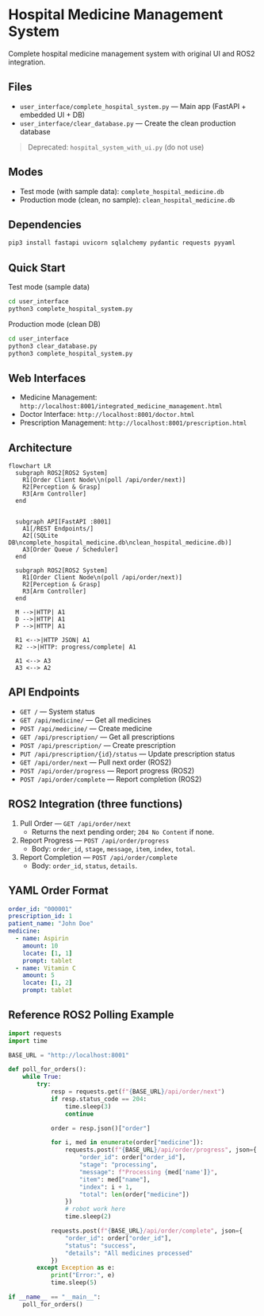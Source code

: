 # Hospital Medicine Management System

Complete hospital medicine management system with original UI and ROS2 integration.

## Files

- `user_interface/complete_hospital_system.py` — Main app (FastAPI + embedded UI + DB)
- `user_interface/clear_database.py` — Create the clean production database

> Deprecated: `hospital_system_with_ui.py` (do not use)

## Modes

- Test mode (with sample data): `complete_hospital_medicine.db`  
- Production mode (clean, no sample): `clean_hospital_medicine.db`

## Dependencies

```bash
pip3 install fastapi uvicorn sqlalchemy pydantic requests pyyaml
```

## Quick Start

Test mode (sample data)
```bash
cd user_interface
python3 complete_hospital_system.py
```

Production mode (clean DB)
```bash
cd user_interface
python3 clear_database.py
python3 complete_hospital_system.py
```

## Web Interfaces

- Medicine Management: `http://localhost:8001/integrated_medicine_management.html`  
- Doctor Interface: `http://localhost:8001/doctor.html`  
- Prescription Management: `http://localhost:8001/prescription.html`

## Architecture

```mermaid
flowchart LR
  subgraph ROS2[ROS2 System]
    R1[Order Client Node\\n(poll /api/order/next)]
    R2[Perception & Grasp]
    R3[Arm Controller]
  end


  subgraph API[FastAPI :8001]
    A1[/REST Endpoints/]
    A2[(SQLite DB\ncomplete_hospital_medicine.db\nclean_hospital_medicine.db)]
    A3[Order Queue / Scheduler]
  end

  subgraph ROS2[ROS2 System]
    R1[Order Client Node\n(poll /api/order/next)]
    R2[Perception & Grasp]
    R3[Arm Controller]
  end

  M -->|HTTP| A1
  D -->|HTTP| A1
  P -->|HTTP| A1

  R1 <-->|HTTP JSON| A1
  R2 -->|HTTP: progress/complete| A1

  A1 <--> A3
  A3 <--> A2
```

## API Endpoints

- `GET /` — System status  
- `GET /api/medicine/` — Get all medicines  
- `POST /api/medicine/` — Create medicine  
- `GET /api/prescription/` — Get all prescriptions  
- `POST /api/prescription/` — Create prescription  
- `PUT /api/prescription/{id}/status` — Update prescription status  
- `GET /api/order/next` — Pull next order (ROS2)  
- `POST /api/order/progress` — Report progress (ROS2)  
- `POST /api/order/complete` — Report completion (ROS2)

## ROS2 Integration (three functions)

1. Pull Order — `GET /api/order/next`  
   - Returns the next pending order; `204 No Content` if none.  
2. Report Progress — `POST /api/order/progress`  
   - Body: `order_id`, `stage`, `message`, `item`, `index`, `total`.  
3. Report Completion — `POST /api/order/complete`  
   - Body: `order_id`, `status`, `details`.

## YAML Order Format

```yaml
order_id: "000001"
prescription_id: 1
patient_name: "John Doe"
medicine:
  - name: Aspirin
    amount: 10
    locate: [1, 1]
    prompt: tablet
  - name: Vitamin C
    amount: 5
    locate: [1, 2]
    prompt: tablet
```

## Reference ROS2 Polling Example

```python
import requests
import time

BASE_URL = "http://localhost:8001"

def poll_for_orders():
    while True:
        try:
            resp = requests.get(f"{BASE_URL}/api/order/next")
            if resp.status_code == 204:
                time.sleep(3)
                continue

            order = resp.json()["order"]

            for i, med in enumerate(order["medicine"]):
                requests.post(f"{BASE_URL}/api/order/progress", json={
                    "order_id": order["order_id"],
                    "stage": "processing",
                    "message": f"Processing {med['name']}",
                    "item": med["name"],
                    "index": i + 1,
                    "total": len(order["medicine"])
                })
                # robot work here
                time.sleep(2)

            requests.post(f"{BASE_URL}/api/order/complete", json={
                "order_id": order["order_id"],
                "status": "success",
                "details": "All medicines processed"
            })
        except Exception as e:
            print("Error:", e)
            time.sleep(5)

if __name__ == "__main__":
    poll_for_orders()
```
